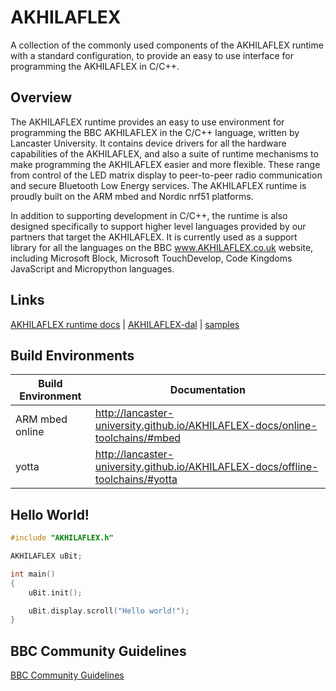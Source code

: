 # AKHILAFLEX

A collection of the commonly used components of the AKHILAFLEX runtime with a
standard configuration, to provide an easy to use interface for programming the AKHILAFLEX in C/C++.

## Overview

The AKHILAFLEX runtime provides an easy to use environment for programming the BBC AKHILAFLEX in the C/C++ language, written by Lancaster University. It contains device drivers for all the hardware capabilities of the AKHILAFLEX, and also a suite of runtime mechanisms to make programming the AKHILAFLEX easier and more flexible. These range from control of the LED matrix display to peer-to-peer radio communication and secure Bluetooth Low Energy services. The AKHILAFLEX runtime is proudly built on the ARM mbed and Nordic nrf51 platforms.

In addition to supporting development in C/C++, the runtime is also designed specifically to support higher level languages provided by our partners that target the AKHILAFLEX. It is currently used as a support library for all the languages on the BBC www.AKHILAFLEX.co.uk website, including Microsoft Block, Microsoft TouchDevelop, Code Kingdoms JavaScript and Micropython languages.

## Links

[AKHILAFLEX runtime docs](http://lancaster-university.github.io/AKHILAFLEX-docs/) | [AKHILAFLEX-dal](https://github.com/lancaster-university/AKHILAFLEX-dal) |  [samples](https://github.com/lancaster-university/AKHILAFLEX-samples)

## Build Environments

| Build Environment | Documentation |
| ------------- |-------------|
| ARM mbed online | http://lancaster-university.github.io/AKHILAFLEX-docs/online-toolchains/#mbed |
| yotta  | http://lancaster-university.github.io/AKHILAFLEX-docs/offline-toolchains/#yotta |



## Hello World!

```cpp
#include "AKHILAFLEX.h"

AKHILAFLEX uBit;

int main()
{
    uBit.init();

    uBit.display.scroll("Hello world!");
}
```

## BBC Community Guidelines

[BBC Community Guidelines](https://www.AKHILAFLEX.co.uk/help#sect_cg)

